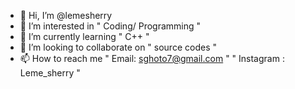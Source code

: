 - 👋 Hi, I’m @lemesherry
- 👀 I’m interested in " Coding/ Programming "
- 🌱 I’m currently learning " C++ "
- 💞️ I’m looking to collaborate on " source codes "
- 📫 How to reach me " Email: sghoto7@gmail.com " " Instagram : Leme_sherry "

<!---
lemesherry/lemesherry is a ✨ special ✨ repository because its `README.md` (this file) appears on your GitHub profile.
You can click the Preview link to take a look at your changes.
--->
